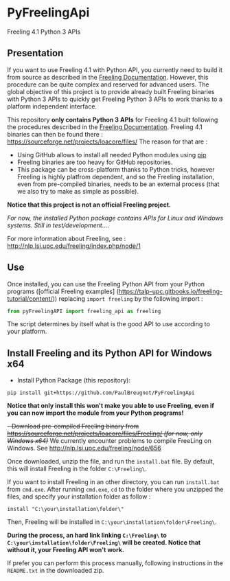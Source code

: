 # PyFreelingApi
Freeling 4.1 Python 3 APIs

## Presentation
If you want to use Freeling 4.1 with Python API, you currently need to build it from source as described in the [Freeling Documentation](https://talp-upc.gitbooks.io/freeling-4-1-user-manual/).
However, this procedure can be quite complex and reserved for advanced users. The global objective of this project is to provide already built Freeling binaries with Python 3 APIs to quickly get Freeling Python 3 APIs to work thanks to a platform independent interface.

This repository **only contains Python 3 APIs** for Freeling 4.1 built following the procedures described in the [Freeling Documentation](https://talp-upc.gitbooks.io/freeling-4-1-user-manual/).
Freeling 4.1 binaries can then be found there : https://sourceforge.net/projects/loacore/files/
The reason for that are :
  - Using GitHub allows to install all needed Python modules using [pip](https://pip.pypa.io/en/stable/)
  - Freeling binaries are too heavy for GitHub repositories.
  - This package can be cross-platform thanks to Python tricks, however Freeling is highly platfrom dependent, and so the Freeling installation, even from pre-compiled binaries, needs to be an external process (that we also try to make as simple as possible).

**Notice that this project is not an official Freeling project.**

*For now, the installed Python package contains APIs for Linux and Windows systems. Still in test/development...*.

For more information about Freeling, see :
http://nlp.lsi.upc.edu/freeling/index.php/node/1

## Use

Once installed, you can use the Freeling Python API from your Python programs ([official Freeling examples] (https://talp-upc.gitbooks.io/freeling-tutorial/content/)) replacing `import freeling` by the following import :
```python
from pyFreelingAPI import freeling_api as freeling
```
The script determines by itself what is the good API to use according to your platform.

## Install Freeling and its Python API for Windows x64

- Install Python Package (this repository):
```
pip install git+https://github.com/PaulBreugnot/PyFreelingApi
```

**Notice that only install this won't make you able to use Freeling, even if you can now import the module from your Python programs!**

~~- Download pre-compiled Freeling binary from https://sourceforge.net/projects/loacore/files/Freeling/ *(for now, only Windows x64)*~~ We currently encounter problems to compile FreeLing on Windows. See http://nlp.lsi.upc.edu/freeling/node/656

Once downloaded, unzip the file, and run the `install.bat` file. By default, this will install Freeling in the folder `C:\Freeling\`.

If you want to install Freeling in an other directory, you can run `install.bat` from `cmd.exe`. After running `cmd.exe`, `cd` to the folder where you unzipped the files, and specify your installation folder as follow :
```
install "C:\your\installation\folder\"
```
Then, Freeling will be installed in `C:\your\installation\folder\Freeling\`.

**During the process, an hard link linking `C:\Freeling\` to `C:\your\installation\folder\Freeling\` will be created. Notice that without it, your Freeling API won't work.**

If prefer you can perform this process manually, following instructions in the `README.txt` in the downloaded zip.
